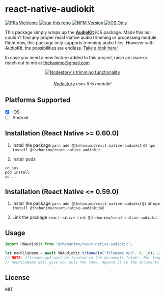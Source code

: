 # react-native-audiokit

[![PRs Welcome](https://img.shields.io/badge/PRs-welcome-brightgreen.svg?style=flat-square)](http://makeapullrequest.com)
[![star this repo](https://img.shields.io/github/stars/thehanimo/react-native-audiokit?style=flat-square)](https://github.com/thehanimo/react-native-audiokit)
[![NPM Version](https://img.shields.io/npm/v/@thehanimo/react-native-audiokit.svg?style=flat-square)](https://www.npmjs.com/package/@thehanimo/react-native-audiokit)
[![iOS Only](https://img.shields.io/badge/‎iOS%20Only--green?logo=apple&style=social)](https://www.npmjs.com/package/@thehanimo/react-native-audiokit)

This package simply wraps up the [**AudioKit**](https://github.com/AudioKit/AudioKit) iOS package. Made this as I couldn't find any proper react-native audio trimming or processing module. Right now, this package only supports trimming audio files. However with AudioKit, the possibilities are endless. [Take a look here!](http://audiokit.io/)

In case you need a new feature added to this project, raise an issue or reach out to me at [thehanimo@gmail.com](mailto:thehanimo@gmail.com)

<p align="center">
   <a href="https://nodestory.com" target="_blank">
      <img src="https://i.imgur.com/M1iuH1t.gif" title="Nodestory's trimming functionality"/>
   </a>
   <h6 align="center"><a href="https://nodestory.com" target="_blank">Nodestory</a> uses this module!</h6>
</p>

## Platforms Supported

- [x] iOS
- [ ] Android

## Installation (React Native >= 0.60.0)

1. Install the package
   `yarn add @thehanimo/react-native-audiokit`
   or
   `npm install @thehanimo/react-native-audiokit`

2. Install pods

```
cd ios
pod install
cd ..
```

## Installation (React Native <= 0.59.0)

1. Install the package
   `yarn add @thehanimo/react-native-audiokit@1`
   or
   `npm install @thehanimo/react-native-audiokit@1`

2. Link the package
   `react-native link @thehanimo/react-native-audiokit`

## Usage

```javascript
import RNAudioKit from "@thehanimo/react-native-audiokit";

let newFileName = await RNAudioKit.trimAudio("filename.mp3", 0, 10); // 0 - start sec, 10 - end sec.
// NOTE: filename.mp3 must be located in the documents folder. Not temp.
// newFileName will give you only the name. Append it to the documents directory path.
```

## License

MIT

